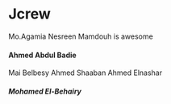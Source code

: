 # Jcrew
Mo.Agamia
Nesreen Mamdouh is awesome
#### Ahmed Abdul Badie

Mai Belbesy
Ahmed Shaaban
Ahmed Elnashar
##### Mohamed El-Behairy
